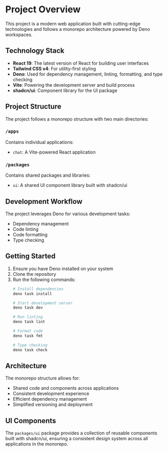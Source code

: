 # Project Overview

This project is a modern web application built with cutting-edge technologies
and follows a monorepo architecture powered by Deno workspaces.

## Technology Stack

- **React 19**: The latest version of React for building user interfaces
- **Tailwind CSS v4**: For utility-first styling
- **Deno**: Used for dependency management, linting, formatting, and type
  checking
- **Vite**: Powering the development server and build process
- **shadcn/ui**: Component library for the UI package

## Project Structure

The project follows a monorepo structure with two main directories:

### `/apps`

Contains individual applications:

- `chat`: A Vite-powered React application

### `/packages`

Contains shared packages and libraries:

- `ui`: A shared UI component library built with shadcn/ui

## Development Workflow

The project leverages Deno for various development tasks:

- Dependency management
- Code linting
- Code formatting
- Type checking

## Getting Started

1. Ensure you have Deno installed on your system
2. Clone the repository
3. Run the following commands:
   ```bash
   # Install dependencies
   deno task install

   # Start development server
   deno task dev

   # Run linting
   deno task lint

   # Format code
   deno task fmt

   # Type checking
   deno task check
   ```

## Architecture

The monorepo structure allows for:

- Shared code and components across applications
- Consistent development experience
- Efficient dependency management
- Simplified versioning and deployment

## UI Components

The `packages/ui` package provides a collection of reusable components built
with shadcn/ui, ensuring a consistent design system across all applications in
the monorepo.
